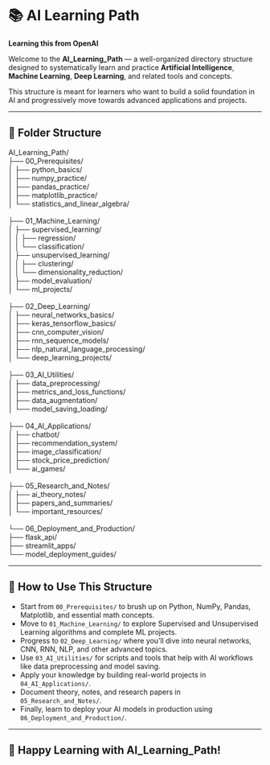 # 📚 AI Learning Path

**Learning this from OpenAI**

Welcome to the **AI_Learning_Path** — a well-organized directory structure designed to systematically learn and practice **Artificial Intelligence**, **Machine Learning**, **Deep Learning**, and related tools and concepts.

This structure is meant for learners who want to build a solid foundation in AI and progressively move towards advanced applications and projects.

---

## 📂 Folder Structure

AI_Learning_Path/<br>
├── 00_Prerequisites/<br>
│   ├── python_basics/<br>
│   ├── numpy_practice/<br>
│   ├── pandas_practice/<br>
│   ├── matplotlib_practice/<br>
│   └── statistics_and_linear_algebra/<br>
<br>
├── 01_Machine_Learning/<br>
│   ├── supervised_learning/<br>
│   │   ├── regression/<br>
│   │   └── classification/<br>
│   ├── unsupervised_learning/<br>
│   │   ├── clustering/<br>
│   │   └── dimensionality_reduction/<br>
│   ├── model_evaluation/<br>
│   └── ml_projects/<br>
<br>
├── 02_Deep_Learning/<br>
│   ├── neural_networks_basics/<br>
│   ├── keras_tensorflow_basics/<br>
│   ├── cnn_computer_vision/<br>
│   ├── rnn_sequence_models/<br>
│   ├── nlp_natural_language_processing/<br>
│   └── deep_learning_projects/<br>
<br>
├── 03_AI_Utilities/<br>
│   ├── data_preprocessing/<br>
│   ├── metrics_and_loss_functions/<br>
│   ├── data_augmentation/<br>
│   └── model_saving_loading/<br>
<br>
├── 04_AI_Applications/<br>
│   ├── chatbot/<br>
│   ├── recommendation_system/<br>
│   ├── image_classification/<br>
│   ├── stock_price_prediction/<br>
│   └── ai_games/<br>
<br>
├── 05_Research_and_Notes/<br>
│   ├── ai_theory_notes/<br>
│   ├── papers_and_summaries/<br>
│   └── important_resources/<br>
<br>
└── 06_Deployment_and_Production/<br>
    ├── flask_api/<br>
    ├── streamlit_apps/<br>
    └── model_deployment_guides/<br>


---

## 📌 How to Use This Structure

- Start from `00_Prerequisites/` to brush up on Python, NumPy, Pandas, Matplotlib, and essential math concepts.
- Move to `01_Machine_Learning/` to explore Supervised and Unsupervised Learning algorithms and complete ML projects.
- Progress to `02_Deep_Learning/` where you’ll dive into neural networks, CNN, RNN, NLP, and other advanced topics.
- Use `03_AI_Utilities/` for scripts and tools that help with AI workflows like data preprocessing and model saving.
- Apply your knowledge by building real-world projects in `04_AI_Applications/`.
- Document theory, notes, and research papers in `05_Research_and_Notes/`.
- Finally, learn to deploy your AI models in production using `06_Deployment_and_Production/`.

---

## 🚀 Happy Learning with **AI_Learning_Path**!
